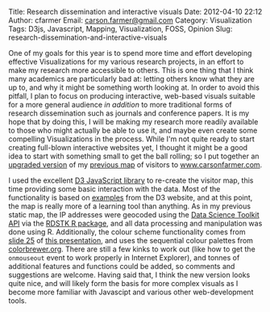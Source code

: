 Title: Research dissemination and interactive visuals
Date: 2012-04-10 22:12
Author: cfarmer
Email: carson.farmer@gmail.com
Category: Visualization
Tags: D3js, Javascript, Mapping, Visualization, FOSS, Opinion
Slug: research-dissemination-and-interactive-visuals

One of my goals for this year is to spend more time and effort
developing effective Visualizations for my various research projects, in
an effort to make my research more accessible to others. This is one
thing that I think many academics are particularly bad at: letting
others know what they are up to, and why it might be something worth
looking at. In order to avoid this pitfall, I plan to focus on producing
interactive, web-based visuals suitable for a more general audience *in
addition* to more traditional forms of research dissemination such as
journals and conference papers. It is my hope that by doing this, I will
be making my research more readily available to those who might actually
be able to use it, and maybe even create some compelling Visualizations
in the process. While I'm not quite ready to start creating full-blown
interactive websites yet, I thought it might be a good idea to start
with something small to get the ball rolling; so I put together an
[upgraded version][] of my [previous map][] of visitors to www.carsonfarmer.com.
<!--more-->

I used the excellent [D3 JavaScript library][] to re-create the visitor
map, this time providing some basic interaction with the data. Most of
the functionality is based on [examples][] from the D3 website, and at
this point, the map is really more of a learning tool than anything. As
in my previous static map, the IP addresses were geocoded using the
[Data Science Toolkit API][] via the [RDSTK R package][], and all data
processing and manipulation was done using R. Additionally, the colour
scheme functionality comes from [slide 25][] of [this presentation][],
and uses the sequential colour palettes from [colorbrewer.org][]. There
are still a few kinks to work out (like how to get the `onmouseout` event
to work properly in Internet Explorer), and tonnes of additional
features and functions could be added, so comments and suggestions are
welcome. Having said that, I think the new version looks quite nice, and
will likely form the basis for more complex visuals as I become more
familiar with Javascipt and various other web-development tools.

[upgraded version]: /examples/visitors/
[previous map]: |filename|because-its-fun-to-map-stuff.md
[D3 JavaScript library]: http://mbostock.github.com/d3/
[examples]: http://mbostock.github.com/d3/ex/
[Data Science Toolkit API]: http://www.datasciencetoolkit.org/
[RDSTK R package]: https://github.com/rtelmore/RDSTK
[slide 25]: http://mbostock.github.com/d3/talk/20111018/#25
[this presentation]: http://mbostock.github.com/d3/talk/20111018/#0
[colorbrewer.org]: http://colorbrewer2.org/
